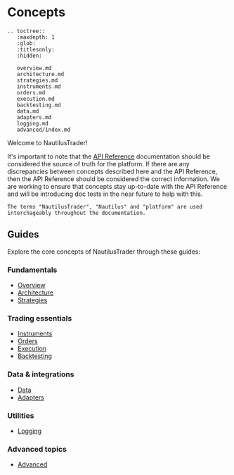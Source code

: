 # Concepts

```{eval-rst}
.. toctree::
   :maxdepth: 1
   :glob:
   :titlesonly:
   :hidden:
   
   overview.md
   architecture.md
   strategies.md
   instruments.md
   orders.md
   execution.md
   backtesting.md
   data.md
   adapters.md
   logging.md
   advanced/index.md
```

Welcome to NautilusTrader!

It's important to note that the [API Reference](../api_reference/index.md) documentation should be 
considered the source of truth for the platform. If there are any discrepancies between concepts described here
and the API Reference, then the API Reference should be considered the correct information. We are 
working to ensure that concepts stay up-to-date with the API Reference and will be introducing 
doc tests in the near future to help with this.

```{note}
The terms "NautilusTrader", "Nautilus" and "platform" are used interchageably throughout the documentation.
```

## Guides

Explore the core concepts of NautilusTrader through these guides:

### Fundamentals
- [Overview](/docs/concepts/overview.md)
- [Architecture](/docs/concepts/architecture.md)
- [Strategies](/docs/concepts/strategies.md)

### Trading essentials
- [Instruments](/docs/concepts/instruments.md)
- [Orders](/docs/concepts/orders.md)
- [Execution](/docs/concepts/execution.md)
- [Backtesting](/docs/concepts/backtesting.md)

### Data & integrations
- [Data](/docs/concepts/data.md)
- [Adapters](/docs/concepts/adapters.md)

### Utilities
- [Logging](/docs/concepts/logging.md)

### Advanced topics
- [Advanced](/docs/concepts/advanced/index.md)
